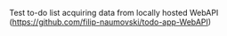 Test to-do list acquiring data from locally hosted WebAPI (https://github.com/filip-naumovski/todo-app-WebAPI)
